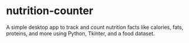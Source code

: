 # nutrition-counter
A simple desktop app to track and count nutrition facts like calories, fats, proteins, and more using Python, Tkinter, and a food dataset.
